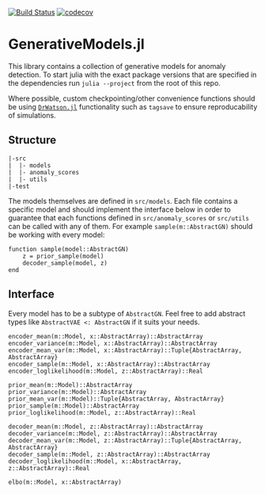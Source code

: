 [![Build Status](https://travis-ci.com/nmheim/GenerativeModels.jl.svg?branch=master)](https://travis-ci.com/nmheim/GenerativeModels.jl)
[![codecov](https://codecov.io/gh/nmheim/GenerativeModels.jl/branch/master/graph/badge.svg)](https://codecov.io/gh/nmheim/GenerativeModels.jl)

# GenerativeModels.jl

This library contains a collection of generative models for anomaly detection.
To start julia with the exact package versions that are specified in the
dependencies run `julia --project` from the root of this repo.

Where possible, custom checkpointing/other convenience functions should be using
[`DrWatson.jl`](https://juliadynamics.github.io/DrWatson.jl/stable/)
functionality such as `tagsave` to ensure reproducability of simulations.


## Structure

    |-src
    |  |- models
    |  |- anomaly_scores
    |  |- utils
    |-test

The models themselves are defined in `src/models`. Each file contains a specific
model and should implement the interface below in order to guarantee that each
functions defined in `src/anomaly_scores` or `src/utils` can be called with any
of them. For example `sample(m::AbstractGN)` should be working with every model:

    function sample(model::AbstractGN)
        z = prior_sample(model)
        decoder_sample(model, z)
    end

## Interface 

Every model has to be a subtype of `AbstractGN`. Feel free to add abstract types
like `AbstractVAE <: AbstractGN` if it suits your needs.

    encoder_mean(m::Model, x::AbstractArray)::AbstractArray
    encoder_variance(m::Model, x::AbstractArray)::AbstractArray
    encoder_mean_var(m::Model, x::AbstractArray)::Tuple{AbstractArray, AbstractArray}
    encoder_sample(m::Model, x::AbstractArray)::AbstractArray
    encoder_loglikelihood(m::Model, z::AbstractArray)::Real
    
    prior_mean(m::Model)::AbstractArray
    prior_variance(m::Model)::AbstractArray
    prior_mean_var(m::Model)::Tuple{AbstractArray, AbstractArray}
    prior_sample(m::Model)::AbstractArray
    prior_loglikelihood(m::Model, z::AbstractArray)::Real
    
    decoder_mean(m::Model, z::AbstractArray)::AbstractArray
    decoder_variance(m::Model, z::AbstractArray)::AbstractArray
    decoder_mean_var(m::Model, z::AbstractArray)::Tuple{AbstractArray, AbstractArray}
    decoder_sample(m::Model, z::AbstractArray)::AbstractArray
    decoder_loglikelihood(m::Model, x::AbstractArray, z::AbstractArray)::Real
    
    elbo(m::Model, x::AbstractArray)
